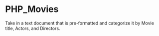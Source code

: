 # PHP_Movies
Take in a text document that is pre-formatted and categorize it by Movie title, Actors, and Directors.
